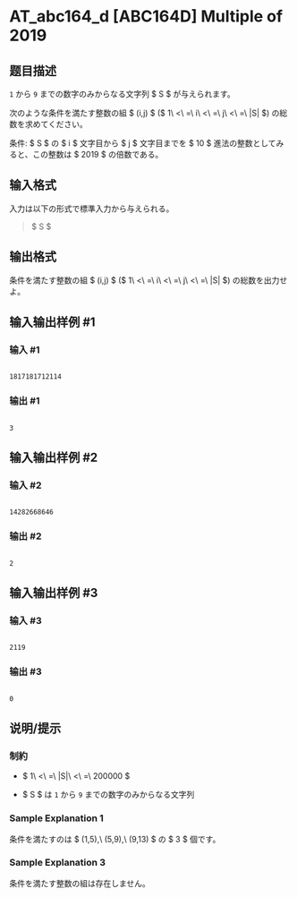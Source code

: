 # AT_abc164_d [ABC164D] Multiple of 2019

## 题目描述

[problemUrl]: https://atcoder.jp/contests/abc164/tasks/abc164_d

`1` から `9` までの数字のみからなる文字列 $ S $ が与えられます。

次のような条件を満たす整数の組 $ (i,j) $ ($ 1\ <\ =\ i\ <\ =\ j\ <\ =\ |S| $) の総数を求めてください。

条件: $ S $ の $ i $ 文字目から $ j $ 文字目までを $ 10 $ 進法の整数としてみると、この整数は $ 2019 $ の倍数である。

## 输入格式

入力は以下の形式で標準入力から与えられる。

> $ S $

## 输出格式

条件を満たす整数の組 $ (i,j) $ ($ 1\ <\ =\ i\ <\ =\ j\ <\ =\ |S| $) の総数を出力せよ。

## 输入输出样例 #1

### 输入 #1

```
1817181712114
```

### 输出 #1

```
3
```

## 输入输出样例 #2

### 输入 #2

```
14282668646
```

### 输出 #2

```
2
```

## 输入输出样例 #3

### 输入 #3

```
2119
```

### 输出 #3

```
0
```

## 说明/提示

### 制約

- $ 1\ <\ =\ |S|\ <\ =\ 200000 $
- $ S $ は `1` から `9` までの数字のみからなる文字列

### Sample Explanation 1

条件を満たすのは $ (1,5),\ (5,9),\ (9,13) $ の $ 3 $ 個です。

### Sample Explanation 3

条件を満たす整数の組は存在しません。